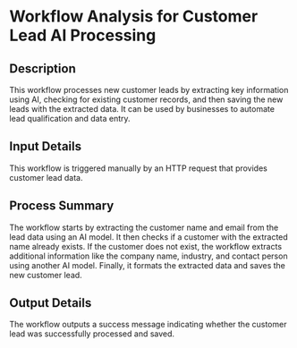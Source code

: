 # Workflow Analysis for Customer Lead AI Processing

## Description
This workflow processes new customer leads by extracting key information using AI, checking for existing customer records, and then saving the new leads with the extracted data. It can be used by businesses to automate lead qualification and data entry.

## Input Details
This workflow is triggered manually by an HTTP request that provides customer lead data.

## Process Summary
The workflow starts by extracting the customer name and email from the lead data using an AI model. It then checks if a customer with the extracted name already exists. If the customer does not exist, the workflow extracts additional information like the company name, industry, and contact person using another AI model. Finally, it formats the extracted data and saves the new customer lead.

## Output Details
The workflow outputs a success message indicating whether the customer lead was successfully processed and saved.
